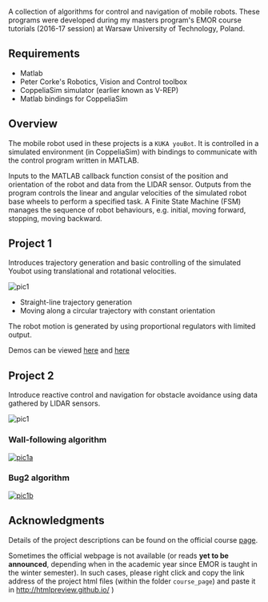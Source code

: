 A collection of algorithms for control and navigation of mobile robots. These programs were developed during my masters program's EMOR course tutorials (2016-17 session) at Warsaw University of Technology, Poland.

## Requirements
- Matlab
- Peter Corke's Robotics, Vision and Control toolbox
- CoppeliaSim simulator (earlier known as V-REP)
- Matlab bindings for CoppeliaSim

## Overview

The mobile robot used in these projects is a ```KUKA youBot```. It is controlled in a simulated environment (in CoppeliaSim) with bindings to communicate with the control program written in MATLAB.

Inputs to the MATLAB callback function consist of the position and orientation of the robot and data from the LIDAR sensor. Outputs from the program controls the linear and angular velocities of the simulated robot base wheels to perform a specified task. A Finite State Machine (FSM) manages the sequence of robot behaviours, e.g. initial, moving forward, stopping, moving backward.

## Project 1

Introduces trajectory generation and basic controlling of the simulated Youbot using translational and rotational velocities.

![pic1](https://github.com/d-misra/Motion-planning-for-mobile-robots/blob/master/images/demo1.png)

- Straight-line trajectory generation
- Moving along a circular trajectory with constant orientation

The robot motion is generated by using proportional regulators with limited output.

Demos can be viewed [here](https://www.youtube.com/watch?v=2hio_rtz3Eo) and [here](https://www.youtube.com/watch?v=rdUNudgV34g) 

## Project 2

Introduce reactive control and navigation for obstacle avoidance using data gathered by LIDAR sensors. 

![pic1](https://github.com/d-misra/Motion-planning-for-mobile-robots/blob/master/images/demo2.png)

### Wall-following algorithm



[![pic1a](https://github.com/d-misra/Motion-planning-for-mobile-robots/blob/master/images/vid2a.png)](https://www.youtube.com/watch?v=587Ly53RAOk)

### Bug2 algorithm
[![pic1b](https://github.com/d-misra/Motion-planning-for-mobile-robots/blob/master/images/vid2b.png)](https://www.youtube.com/watch?v=0qlQZZPEeEU)


## Acknowledgments

Details of the project descriptions can be found on the official course [page](http://rcprg-ros-pkg.github.io/emor_trs/index.html).

Sometimes the official webpage is not available (or reads **yet to be announced**, depending when in the academic year since EMOR is taught in the winter semester). In such cases, please right click and copy the link address of the project html files (within the folder ```course_page```) and paste it in http://htmlpreview.github.io/
)
